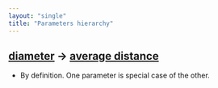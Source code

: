 ```yaml
---
layout: "single"
title: "Parameters hierarchy"
---
```

<!--this is a generated file-->

## [diameter](../QF9fW9) → [average distance](../GPmPOT)
* By definition. One parameter is special case of the other.
